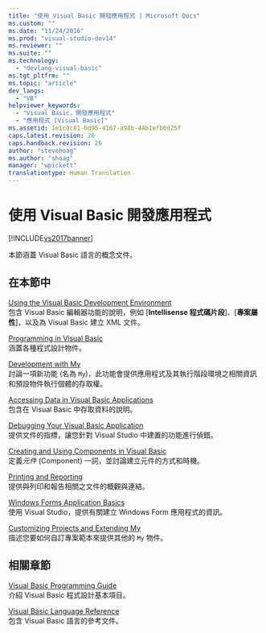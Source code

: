 ```yaml
---
title: "使用 Visual Basic 開發應用程式 | Microsoft Docs"
ms.custom: ""
ms.date: "11/24/2016"
ms.prod: "visual-studio-dev14"
ms.reviewer: ""
ms.suite: ""
ms.technology: 
  - "devlang-visual-basic"
ms.tgt_pltfrm: ""
ms.topic: "article"
dev_langs: 
  - "VB"
helpviewer_keywords: 
  - "Visual Basic，開發應用程式"
  - "應用程式 [Visual Basic]"
ms.assetid: 1e1c0c81-6d95-4167-a98b-44b1efb6d25f
caps.latest.revision: 26
caps.handback.revision: 26
author: "stevehoag"
ms.author: "shoag"
manager: "wpickett"
translationtype: Human Translation
---
```

# 使用 Visual Basic 開發應用程式
[!INCLUDE[vs2017banner](../../csharp/includes/vs2017banner.md)]

本節涵蓋 Visual Basic 語言的概念文件。  
  
## 在本節中  
 [Using the Visual Basic Development Environment](../../visual-basic/developing-apps/using-ide/using-the-visual-basic-development-environment.md)  
 包含 Visual Basic 編輯器功能的說明，例如 \[**Intellisense 程式碼片段**\]、\[**專案屬性**\]，以及為 Visual Basic 建立 XML 文件。  
  
 [Programming in Visual Basic](../../visual-basic/developing-apps/programming/index.md)  
 涵蓋各種程式設計物件。  
  
 [Development with My](../../visual-basic/developing-apps/development-with-my/index.md)  
 討論一項新功能 \(名為 `My`\)，此功能會提供應用程式及其執行階段環境之相關資訊和預設物件執行個體的存取權。  
  
 [Accessing Data in Visual Basic Applications](../../visual-basic/developing-apps/accessing-data.md)  
 包含在 Visual Basic 中存取資料的說明。  
  
 [Debugging Your Visual Basic Application](../../visual-basic/developing-apps/debugging.md)  
 提供文件的指標，讓您針對 Visual Studio 中建置的功能進行偵錯。  
  
 [Creating and Using Components in Visual Basic](../../visual-basic/developing-apps/creating-and-using-components.md)  
 定義*元件* \(Component\) 一詞，並討論建立元件的方式和時機。  
  
 [Printing and Reporting](../../visual-basic/developing-apps/printing/printing-and-reporting.md)  
 提供與列印和報告相關之文件的概觀與連結。  
  
 [Windows Forms Application Basics](../../visual-basic/developing-apps/windows-forms/windows-forms-application-basics.md)  
 使用 Visual Studio，提供有關建立 Windows Form 應用程式的資訊。  
  
 [Customizing Projects and Extending My](../../visual-basic/developing-apps/customizing-extending-my/customizing-projects-and-extending-my.md)  
 描述您要如何自訂專案範本來提供其他的 `My` 物件。  
  
## 相關章節  
 [Visual Basic Programming Guide](../../visual-basic/programming-guide/index.md)  
 介紹 Visual Basic 程式設計基本項目。  
  
 [Visual Basic Language Reference](../../visual-basic/language-reference/index.md)  
 包含 Visual Basic 語言的參考文件。